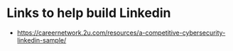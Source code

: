 # Links to help build Linkedin

- https://careernetwork.2u.com/resources/a-competitive-cybersecurity-linkedin-sample/
